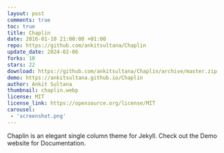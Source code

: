 ```yaml
---
layout: post
comments: true
toc: true
title: Chaplin 
date: 2016-01-10 21:00:00 +01:00
repo: https://github.com/ankitsultana/Chaplin
update_date: 2024-02-06
forks: 10
stars: 22
download: https://github.com/ankitsultana/Chaplin/archive/master.zip
demo: https://ankitsultana.github.io/Chaplin
author: Ankit Sultana
thumbnail: chaplin.webp
license: MIT
license_link: https://opensource.org/license/MIT
carousel:
 - 'screenshot.png'
---
```


Chaplin is an elegant single column theme for Jekyll. Check out the Demo website for Documentation.
